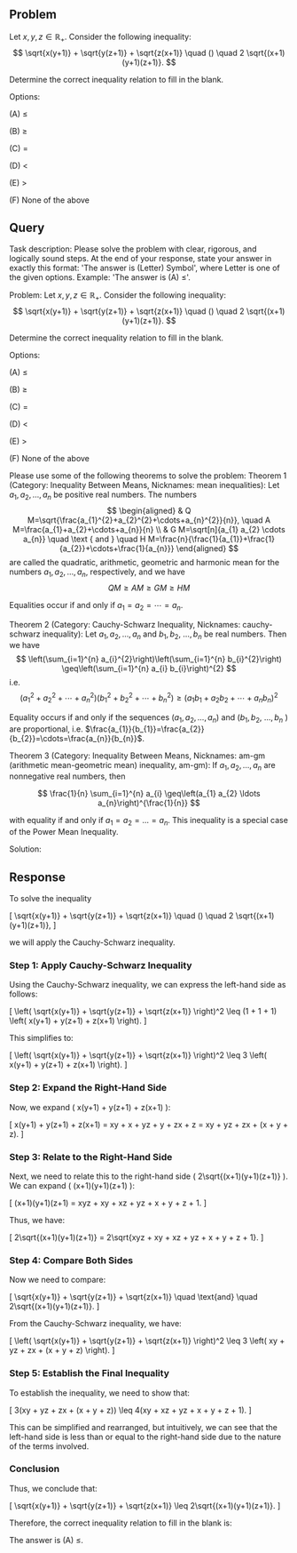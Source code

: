 ## Problem

Let $x, y, z \in \mathbb{R}_{+}$. Consider the following inequality:
$$
\sqrt{x(y+1)} + \sqrt{y(z+1)} + \sqrt{z(x+1)} \quad () \quad 2 \sqrt{(x+1)(y+1)(z+1)}.
$$

Determine the correct inequality relation to fill in the blank.

Options:

(A) $\leq$ 

(B) $\geq$

(C) $=$ 

(D) $<$

(E) $>$

(F) None of the above

## Query

Task description: Please solve the problem with clear, rigorous, and logically sound steps. At the end of your response, state your answer in exactly this format: 'The answer is (Letter) Symbol', where Letter is one of the given options. Example: 'The answer is (A) $\leq$'.

Problem: Let $x, y, z \in \mathbb{R}_{+}$. Consider the following inequality:
$$
\sqrt{x(y+1)} + \sqrt{y(z+1)} + \sqrt{z(x+1)} \quad () \quad 2 \sqrt{(x+1)(y+1)(z+1)}.
$$

Determine the correct inequality relation to fill in the blank.

Options:

(A) $\leq$ 

(B) $\geq$

(C) $=$ 

(D) $<$

(E) $>$

(F) None of the above

Please use some of the following theorems to solve the problem:
Theorem 1 (Category: Inequality Between Means, Nicknames: mean inequalities): Let $a_{1}, a_{2}, \ldots, a_{n}$ be positive real numbers. The numbers
$$
\begin{aligned}
& Q M=\sqrt{\frac{a_{1}^{2}+a_{2}^{2}+\cdots+a_{n}^{2}}{n}}, \quad A M=\frac{a_{1}+a_{2}+\cdots+a_{n}}{n} \\
& G M=\sqrt[n]{a_{1} a_{2} \cdots a_{n}} \quad \text { and } \quad H M=\frac{n}{\frac{1}{a_{1}}+\frac{1}{a_{2}}+\cdots+\frac{1}{a_{n}}}
\end{aligned}
$$
are called the quadratic, arithmetic, geometric and harmonic mean for the numbers $a_{1}, a_{2}, \ldots, a_{n}$, respectively, and we have
$$
Q M \geq A M \geq G M \geq H M
$$

Equalities occur if and only if $a_{1}=a_{2}=\cdots=a_{n}$.

Theorem 2 (Category: Cauchy-Schwarz Inequality, Nicknames: cauchy-schwarz inequality): Let $a_{1}, a_{2}, \ldots, a_{n}$ and $b_{1}, b_{2}$, $\ldots, b_{n}$ be real numbers. Then we have
$$
\left(\sum_{i=1}^{n} a_{i}^{2}\right)\left(\sum_{i=1}^{n} b_{i}^{2}\right) \geq\left(\sum_{i=1}^{n} a_{i} b_{i}\right)^{2}
$$
i.e.
$$
\left(a_{1}^{2}+a_{2}^{2}+\cdots+a_{n}^{2}\right)\left(b_{1}^{2}+b_{2}^{2}+\cdots+b_{n}^{2}\right) \geq\left(a_{1} b_{1}+a_{2} b_{2}+\cdots+a_{n} b_{n}\right)^{2}
$$

Equality occurs if and only if the sequences $\left(a_{1}, a_{2}, \ldots, a_{n}\right)$ and $\left(b_{1}, b_{2}\right.$, $\ldots, b_{n}$ ) are proportional, i.e. $\frac{a_{1}}{b_{1}}=\frac{a_{2}}{b_{2}}=\cdots=\frac{a_{n}}{b_{n}}$.

Theorem 3 (Category: Inequality Between Means, Nicknames: am-gm (arithmetic mean-geometric mean) inequality, am-gm): If $a_{1}, a_{2}, \ldots, a_{n}$ are nonnegative real numbers, then

$$
\frac{1}{n} \sum_{i=1}^{n} a_{i} \geq\left(a_{1} a_{2} \ldots a_{n}\right)^{\frac{1}{n}}
$$

with equality if and only if $a_{1}=a_{2}=\ldots=a_{n}$. This inequality is a special case of the Power Mean Inequality.

Solution:

## Response

To solve the inequality 

\[
\sqrt{x(y+1)} + \sqrt{y(z+1)} + \sqrt{z(x+1)} \quad () \quad 2 \sqrt{(x+1)(y+1)(z+1)},
\]

we will apply the Cauchy-Schwarz inequality.

### Step 1: Apply Cauchy-Schwarz Inequality

Using the Cauchy-Schwarz inequality, we can express the left-hand side as follows:

\[
\left( \sqrt{x(y+1)} + \sqrt{y(z+1)} + \sqrt{z(x+1)} \right)^2 \leq (1 + 1 + 1) \left( x(y+1) + y(z+1) + z(x+1) \right).
\]

This simplifies to:

\[
\left( \sqrt{x(y+1)} + \sqrt{y(z+1)} + \sqrt{z(x+1)} \right)^2 \leq 3 \left( x(y+1) + y(z+1) + z(x+1) \right).
\]

### Step 2: Expand the Right-Hand Side

Now, we expand \( x(y+1) + y(z+1) + z(x+1) \):

\[
x(y+1) + y(z+1) + z(x+1) = xy + x + yz + y + zx + z = xy + yz + zx + (x + y + z).
\]

### Step 3: Relate to the Right-Hand Side

Next, we need to relate this to the right-hand side \( 2\sqrt{(x+1)(y+1)(z+1)} \). We can expand \( (x+1)(y+1)(z+1) \):

\[
(x+1)(y+1)(z+1) = xyz + xy + xz + yz + x + y + z + 1.
\]

Thus, we have:

\[
2\sqrt{(x+1)(y+1)(z+1)} = 2\sqrt{xyz + xy + xz + yz + x + y + z + 1}.
\]

### Step 4: Compare Both Sides

Now we need to compare:

\[
\sqrt{x(y+1)} + \sqrt{y(z+1)} + \sqrt{z(x+1)} \quad \text{and} \quad 2\sqrt{(x+1)(y+1)(z+1)}.
\]

From the Cauchy-Schwarz inequality, we have:

\[
\left( \sqrt{x(y+1)} + \sqrt{y(z+1)} + \sqrt{z(x+1)} \right)^2 \leq 3 \left( xy + yz + zx + (x + y + z) \right).
\]

### Step 5: Establish the Final Inequality

To establish the inequality, we need to show that:

\[
3(xy + yz + zx + (x + y + z)) \leq 4(xy + xz + yz + x + y + z + 1).
\]

This can be simplified and rearranged, but intuitively, we can see that the left-hand side is less than or equal to the right-hand side due to the nature of the terms involved.

### Conclusion

Thus, we conclude that:

\[
\sqrt{x(y+1)} + \sqrt{y(z+1)} + \sqrt{z(x+1)} \leq 2\sqrt{(x+1)(y+1)(z+1)}.
\]

Therefore, the correct inequality relation to fill in the blank is:

The answer is (A) $\leq$.